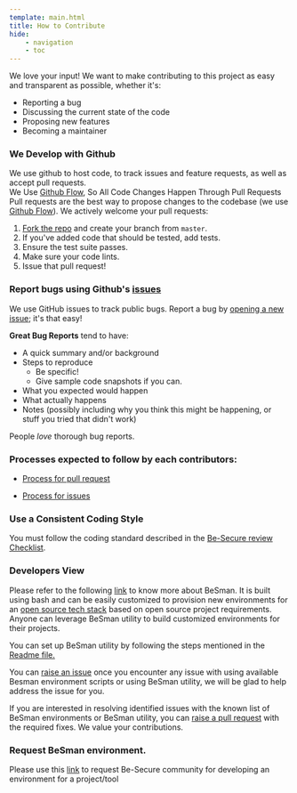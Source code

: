 ```yaml
---
template: main.html
title: How to Contribute
hide: 
    - navigation
    - toc
---
```


We love your input! We want to make contributing to this project as easy and transparent as possible, whether it's:

- Reporting a bug
- Discussing the current state of the code
- Proposing new features
- Becoming a maintainer

### We Develop with Github
We use github to host code, to track issues and feature requests, as well as accept pull requests.  
We Use [Github Flow](https://guides.github.com/introduction/flow/index.html), So All Code Changes Happen Through Pull Requests
Pull requests are the best way to propose changes to the codebase (we use [Github Flow](https://guides.github.com/introduction/flow/index.html)). We actively welcome your pull requests:



1. [Fork the repo](https://docs.github.com/en/github/getting-started-with-github/fork-a-repo) and create your branch from `master`.
2. If you've added code that should be tested, add tests.
3. Ensure the test suite passes.
4. Make sure your code lints.
5. Issue that pull request!

### Report bugs using Github's [issues](https://github.com/Be-Secure/Be-Secure/issues)
We use GitHub issues to track public bugs. Report a bug by [opening a new issue](https://github.com/Be-Secure/Be-Secure/issues); it's that easy!


**Great Bug Reports** tend to have:

- A quick summary and/or background
- Steps to reproduce
  - Be specific!
  - Give sample code snapshots if you can. 
- What you expected would happen
- What actually happens
- Notes (possibly including why you think this might be happening, or stuff you tried that didn't work)

People *love* thorough bug reports. 


### Processes expected to follow by each contributors:

- [Process for pull request](./raise_pull_request.md)

- [Process for issues](./raise_issue.md)



### Use a Consistent Coding Style
You must follow the coding standard described in the [Be-Secure review Checklist](./checklist.md).


### Developers View
                                                                                              

Please refer to the following [link](https://github.com/Be-Secure/BeSman) to know more about BeSman. It is built using bash and can be easily customized to provision new environments for an [open source tech stack](./tech_stack.md) based on open source project requirements. Anyone can leverage BeSman utility to build customized environments for their projects.
&nbsp;

You can set up BeSman utility by following the steps mentioned in the [Readme file.](https://github.com/Be-Secure/BeSman/blob/master/README.md)
&nbsp;

You can [raise an issue](./raise_issue.md) once you encounter any issue with using available Besman environment scripts or using BeSman utility, we will be glad to help address the issue for you.
&nbsp;

If you are interested in resolving identified issues with the known list of BeSman environments or BeSman utility, you can [raise a pull request](./raise_pull_request.md) with the required fixes. We value your contributions.

### Request BeSman environment.

Please use this [link](https://github.com/Be-Secure/Be-Secure/issues/new?assignees=&labels=bes+env%2Ctriage&template=request_env.yml&title=bes+env%3A%3Cname+of+the+tool%2Fproject%3E) to request Be-Secure community for developing an environment for a project/tool 